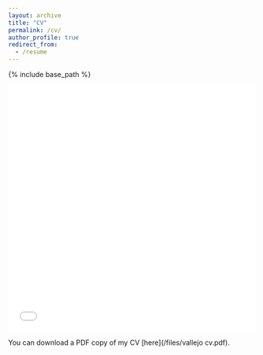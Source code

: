 ```yaml
---
layout: archive
title: "CV"
permalink: /cv/
author_profile: true
redirect_from:
  - /resume
---
```


{% include base_path %}

<iframe src="/files/vallejo cv.pdf" width="100%" height="500" frameborder="no" border="0" marginwidth="0" marginheight="0"></iframe>

You can download a PDF copy of my CV [here](/files/vallejo cv.pdf).